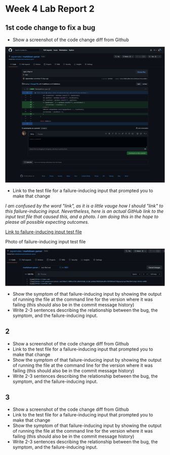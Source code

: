 # Week 4 Lab Report 2

## 1st code change to fix a bug

* Show a screenshot of the code change diff from Github

![Image](lab-report-2-photos\screencapture-github-zayverrulez-markdown-parser-commit-535ea718011a88ef2952324682ae1341ea2a8013-2022-04-24-21_44_30.png)

* Link to the test file for a failure-inducing input that prompted you to make that
change

*I am confused by the word "link", as it is a little vauge how I should "link" to this failure-inducing input. Nevertheless, here is an actual GitHub link to the input test file that caused this, and a photo. I am doing this in the hope to please all possible expecting outcomes.*

[Link to failure-inducing input test file](https://github.com/zayverrulez/markdown-parser/blob/main/test-file3.md)

Photo of failure-inducing input test file

![Image](lab-report-2-photos\Screenshot_5.png)

* Show the symptom of that failure-inducing input by showing the output of
running the file at the command line for the version where it was failing (this
should also be in the commit message history)
* Write 2-3 sentences describing the relationship between the bug, the
symptom, and the failure-inducing input.

## 2

* Show a screenshot of the code change diff from Github
* Link to the test file for a failure-inducing input that prompted you to make that
change
* Show the symptom of that failure-inducing input by showing the output of
running the file at the command line for the version where it was failing (this
should also be in the commit message history)
* Write 2-3 sentences describing the relationship between the bug, the
symptom, and the failure-inducing input.

## 3

* Show a screenshot of the code change diff from Github
* Link to the test file for a failure-inducing input that prompted you to make that
change
* Show the symptom of that failure-inducing input by showing the output of
running the file at the command line for the version where it was failing (this
should also be in the commit message history)
* Write 2-3 sentences describing the relationship between the bug, the
symptom, and the failure-inducing input.